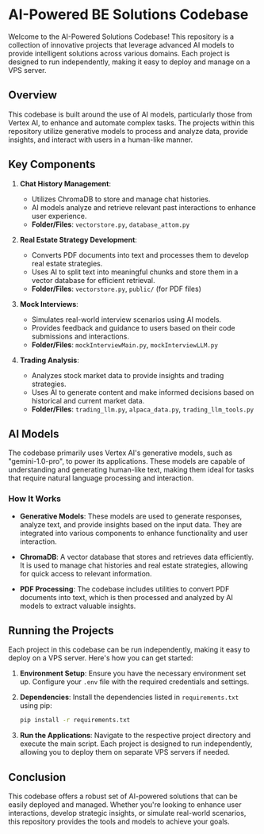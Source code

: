 # AI-Powered BE Solutions Codebase

Welcome to the AI-Powered Solutions Codebase! This repository is a collection of innovative projects that leverage advanced AI models to provide intelligent solutions across various domains. Each project is designed to run independently, making it easy to deploy and manage on a VPS server.

## Overview

This codebase is built around the use of AI models, particularly those from Vertex AI, to enhance and automate complex tasks. The projects within this repository utilize generative models to process and analyze data, provide insights, and interact with users in a human-like manner.

## Key Components

1. **Chat History Management**: 
   - Utilizes ChromaDB to store and manage chat histories.
   - AI models analyze and retrieve relevant past interactions to enhance user experience.
   - **Folder/Files**: `vectorstore.py`, `database_attom.py`

2. **Real Estate Strategy Development**:
   - Converts PDF documents into text and processes them to develop real estate strategies.
   - Uses AI to split text into meaningful chunks and store them in a vector database for efficient retrieval.
   - **Folder/Files**: `vectorstore.py`, `public/` (for PDF files)

3. **Mock Interviews**:
   - Simulates real-world interview scenarios using AI models.
   - Provides feedback and guidance to users based on their code submissions and interactions.
   - **Folder/Files**: `mockInterviewMain.py`, `mockInterviewLLM.py`

4. **Trading Analysis**:
   - Analyzes stock market data to provide insights and trading strategies.
   - Uses AI to generate content and make informed decisions based on historical and current market data.
   - **Folder/Files**: `trading_llm.py`, `alpaca_data.py`, `trading_llm_tools.py`

## AI Models

The codebase primarily uses Vertex AI's generative models, such as "gemini-1.0-pro", to power its applications. These models are capable of understanding and generating human-like text, making them ideal for tasks that require natural language processing and interaction.

### How It Works

- **Generative Models**: These models are used to generate responses, analyze text, and provide insights based on the input data. They are integrated into various components to enhance functionality and user interaction.

- **ChromaDB**: A vector database that stores and retrieves data efficiently. It is used to manage chat histories and real estate strategies, allowing for quick access to relevant information.

- **PDF Processing**: The codebase includes utilities to convert PDF documents into text, which is then processed and analyzed by AI models to extract valuable insights.

## Running the Projects

Each project in this codebase can be run independently, making it easy to deploy on a VPS server. Here's how you can get started:

1. **Environment Setup**: Ensure you have the necessary environment set up. Configure your `.env` file with the required credentials and settings.

2. **Dependencies**: Install the dependencies listed in `requirements.txt` using pip:
   ```bash
   pip install -r requirements.txt
   ```

3. **Run the Applications**: Navigate to the respective project directory and execute the main script. Each project is designed to run independently, allowing you to deploy them on separate VPS servers if needed.

## Conclusion

This codebase offers a robust set of AI-powered solutions that can be easily deployed and managed. Whether you're looking to enhance user interactions, develop strategic insights, or simulate real-world scenarios, this repository provides the tools and models to achieve your goals.